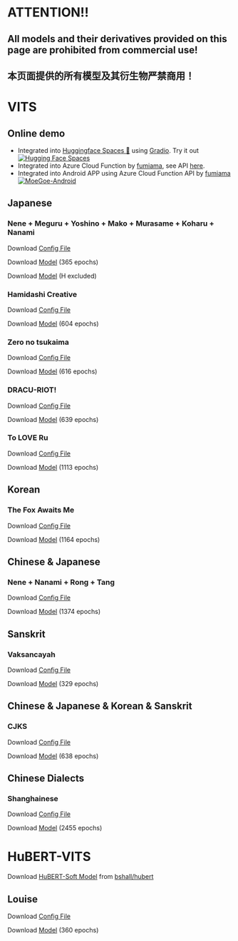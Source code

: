 # ATTENTION!!
## All models and their derivatives provided on this page are prohibited from commercial use!
## 本页面提供的所有模型及其衍生物严禁商用！

# VITS
## Online demo
- Integrated into [Huggingface Spaces 🤗](https://huggingface.co/spaces) using [Gradio](https://github.com/gradio-app/gradio). Try it out [![Hugging Face Spaces](https://img.shields.io/badge/%F0%9F%A4%97%20Hugging%20Face-Spaces-blue)](https://huggingface.co/spaces/skytnt/moe-japanese-tts)
- Integrated into Azure Cloud Function by [fumiama](https://github.com/fumiama), see API [here](https://github.com/fumiama/MoeGoe).
- Integrated into Android APP using Azure Cloud Function API by [fumiama](https://github.com/fumiama) [![MoeGoe-Android](https://img.shields.io/badge/MoeGoe-Android-orange)](https://github.com/fumiama/MoeGoe-Android)
## Japanese
### Nene + Meguru + Yoshino + Mako + Murasame + Koharu + Nanami
Download [Config File](https://sjtueducn-my.sharepoint.com/:u:/g/personal/cjang_cjengh_sjtu_edu_cn/Ed7PXqaBdllAki0TPpeZorgBFdnxirbX_AYGUIiIcWAYNg?e=avxkWs)

Download [Model](https://sjtueducn-my.sharepoint.com/:u:/g/personal/cjang_cjengh_sjtu_edu_cn/EXTQrTj-UJpItH3BmgIUvhgBNZk88P1tT_7GPNr4yegNyw?e=5mcwgl) (365 epochs)

Download [Model](https://sjtueducn-my.sharepoint.com/:u:/g/personal/cjang_cjengh_sjtu_edu_cn/EYH0aVcuLbVAgdTVRjmNNDgB8xSSBINAIHByWL1tp97hWg?e=ZvegdK) (H excluded)
### Hamidashi Creative
Download [Config File](https://sjtueducn-my.sharepoint.com/:u:/g/personal/cjang_cjengh_sjtu_edu_cn/EbYG4z3PmwhKibN59Sb8GTkBHr7gvbz6tWtsuwkmtqB8oA?e=cbxH86)

Download [Model](https://sjtueducn-my.sharepoint.com/:u:/g/personal/cjang_cjengh_sjtu_edu_cn/ERNCwIXf51JGrkDODZ2Iy5oBpPKDPEvnd486ypQQyGmzZQ?e=1sSIED) (604 epochs)
### Zero no tsukaima
Download [Config File](https://sjtueducn-my.sharepoint.com/:u:/g/personal/cjang_cjengh_sjtu_edu_cn/EYMl9Cv8Dh5PqVSv-0FwjQIB87UiayTKrx7WtsDu822SfQ?e=kzwdX9)

Download [Model](https://sjtueducn-my.sharepoint.com/:u:/g/personal/cjang_cjengh_sjtu_edu_cn/Ebp_w4zegd5OjIQ60HP96rkB4QooxqljJlgeIhp_7nQKzw?e=N5mwR7) (616 epochs)
### DRACU-RIOT!
Download [Config File](https://sjtueducn-my.sharepoint.com/:u:/g/personal/cjang_cjengh_sjtu_edu_cn/EagNdyAO0TlFhjc6jLdRP_4BfZPE82Vz1sn0qFbkU5EYWA?e=Cp0Kvq)

Download [Model](https://sjtueducn-my.sharepoint.com/:u:/g/personal/cjang_cjengh_sjtu_edu_cn/EZHnCfJvJclAqa91lpoByQoBAjUwGAEU6ISUHTk_J_dXRg?e=anJN4z) (639 epochs)
### To LOVE Ru
Download [Config File](https://sjtueducn-my.sharepoint.com/:u:/g/personal/cjang_cjengh_sjtu_edu_cn/EUiZe3hWvjlBvwdcAsaRJzgB4-JJn2S54eyPZUg5H4C8bA?e=Q7d3Vf)

Download [Model](https://sjtueducn-my.sharepoint.com/:u:/g/personal/cjang_cjengh_sjtu_edu_cn/EegGavlBw6FOubzxmdF3nz8BMGae7cwL4tjSxBTbj4aOxQ?e=Az5RYG) (1113 epochs)
## Korean
### The Fox Awaits Me
Download [Config File](https://sjtueducn-my.sharepoint.com/:u:/g/personal/cjang_cjengh_sjtu_edu_cn/EYXC9IqILZFJqe0kyFjb9XwBuLldZnQBEMGJxI3h_iYX3w?e=Q4GrVH)

Download [Model](https://sjtueducn-my.sharepoint.com/:u:/g/personal/cjang_cjengh_sjtu_edu_cn/ERPxoGsG12lOn4LihxnwkGEBw3qil75tW__z-GAptnO2Iw?e=d077MU) (1164 epochs)
## Chinese & Japanese
### Nene + Nanami + Rong + Tang
Download [Config File](https://sjtueducn-my.sharepoint.com/:u:/g/personal/cjang_cjengh_sjtu_edu_cn/EYZfZuW5jtxIqIesYOpFuB4BVWtItUIO2f9YxGQZelRxaQ?e=MCZPCL)

Download [Model](https://sjtueducn-my.sharepoint.com/:u:/g/personal/cjang_cjengh_sjtu_edu_cn/EQ0IKHchgzZAt0E6GryW17EBsIlIkmby6BcO9FtoODjwNQ?e=5uzWtj) (1374 epochs)
## Sanskrit
### Vaksancayah
Download [Config File](https://sjtueducn-my.sharepoint.com/:u:/g/personal/cjang_cjengh_sjtu_edu_cn/EboDCAEPOo5CgpYPz7ngZr4Bnf6_bn2_PioIrnPfk0RxUg?e=nWAEcr)

Download [Model](https://sjtueducn-my.sharepoint.com/:u:/g/personal/cjang_cjengh_sjtu_edu_cn/EXjE7oiLIgpPs6Fm8u5MvdEBUC7YxgAIHutpGV9wK016OQ?e=oPwgdC) (329 epochs)
## Chinese & Japanese & Korean & Sanskrit
### CJKS
Download [Config File](https://sjtueducn-my.sharepoint.com/:u:/g/personal/cjang_cjengh_sjtu_edu_cn/ESicAwO-GUtEvua06_s79e4Bp1E07Q_eRD0JqvTAXmMaDQ)

Download [Model](https://sjtueducn-my.sharepoint.com/:u:/g/personal/cjang_cjengh_sjtu_edu_cn/Ee_mfaDUIltBv49uESNZC8ABe47OeIC1P53n0p4vDcdhsg?e=h171Yl) (638 epochs)
## Chinese Dialects
### Shanghainese
Download [Config File](https://sjtueducn-my.sharepoint.com/:u:/g/personal/cjang_cjengh_sjtu_edu_cn/EX4B8R1K38tNqkDz1o94KusBjRy-yxlWGAUqvK5gPOUKig?e=HzVaEC)

Download [Model](https://sjtueducn-my.sharepoint.com/:u:/g/personal/cjang_cjengh_sjtu_edu_cn/Ec8biE40NqtPghmozjeqjXcB4FTsuBFEhsgB-atvU2csjg?e=a0dgOD) (2455 epochs)

# HuBERT-VITS
Download [HuBERT-Soft Model](https://github.com/bshall/hubert/releases/download/v0.1/hubert-soft-0d54a1f4.pt) from [bshall/hubert](https://github.com/bshall/hubert)
## Louise
Download [Config File](https://sjtueducn-my.sharepoint.com/:u:/g/personal/cjang_cjengh_sjtu_edu_cn/ETa-G4CTo4pNm7T7aVnbuUYBtOUuMdBCASYnXxgGc5ApIQ?e=6lp4rz)

Download [Model](https://sjtueducn-my.sharepoint.com/:u:/g/personal/cjang_cjengh_sjtu_edu_cn/EZMWDPf6MORLpA6wGfaqm1oBlETT0wUCuz92zgDvXX8oCw?e=VeBTwo) (360 epochs)

